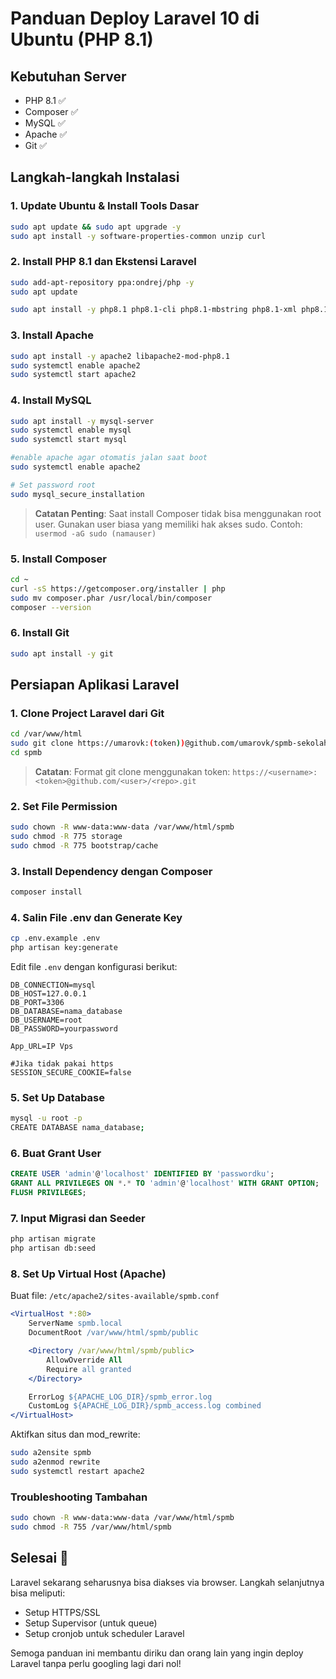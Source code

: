 # Panduan Deploy Laravel 10 di Ubuntu (PHP 8.1)

## Kebutuhan Server

- PHP 8.1 ✅
- Composer ✅
- MySQL ✅
- Apache ✅
- Git ✅

## Langkah-langkah Instalasi

### 1. Update Ubuntu & Install Tools Dasar

```bash
sudo apt update && sudo apt upgrade -y
sudo apt install -y software-properties-common unzip curl
```

### 2. Install PHP 8.1 dan Ekstensi Laravel

```bash
sudo add-apt-repository ppa:ondrej/php -y
sudo apt update

sudo apt install -y php8.1 php8.1-cli php8.1-mbstring php8.1-xml php8.1-bcmath php8.1-curl php8.1-mysql php8.1-zip php8.1-common php8.1-readline
```

### 3. Install Apache

```bash
sudo apt install -y apache2 libapache2-mod-php8.1
sudo systemctl enable apache2
sudo systemctl start apache2
```

### 4. Install MySQL

```bash
sudo apt install -y mysql-server
sudo systemctl enable mysql
sudo systemctl start mysql

#enable apache agar otomatis jalan saat boot
sudo systemctl enable apache2

# Set password root
sudo mysql_secure_installation
```

> **Catatan Penting**: Saat install Composer tidak bisa menggunakan root user. Gunakan user biasa yang memiliki hak akses sudo.
> Contoh: `usermod -aG sudo (namauser)`

### 5. Install Composer

```bash
cd ~
curl -sS https://getcomposer.org/installer | php
sudo mv composer.phar /usr/local/bin/composer
composer --version
```

### 6. Install Git

```bash
sudo apt install -y git
```

## Persiapan Aplikasi Laravel

### 1. Clone Project Laravel dari Git

```bash
cd /var/www/html
sudo git clone https://umarovk:(token))@github.com/umarovk/spmb-sekolah.git spmb
cd spmb
```

> **Catatan**: Format git clone menggunakan token:
> `https://<username>:<token>@github.com/<user>/<repo>.git`

### 2. Set File Permission

```bash
sudo chown -R www-data:www-data /var/www/html/spmb
sudo chmod -R 775 storage
sudo chmod -R 775 bootstrap/cache
```

### 3. Install Dependency dengan Composer

```bash
composer install
```

### 4. Salin File .env dan Generate Key

```bash
cp .env.example .env
php artisan key:generate
```

Edit file `.env` dengan konfigurasi berikut:

```env
DB_CONNECTION=mysql
DB_HOST=127.0.0.1
DB_PORT=3306
DB_DATABASE=nama_database
DB_USERNAME=root
DB_PASSWORD=yourpassword

App_URL=IP Vps

#Jika tidak pakai https
SESSION_SECURE_COOKIE=false
```

### 5. Set Up Database

```bash
mysql -u root -p
CREATE DATABASE nama_database;
```

### 6. Buat Grant User

```sql
CREATE USER 'admin'@'localhost' IDENTIFIED BY 'passwordku';
GRANT ALL PRIVILEGES ON *.* TO 'admin'@'localhost' WITH GRANT OPTION;
FLUSH PRIVILEGES;
```

### 7. Input Migrasi dan Seeder

```bash
php artisan migrate
php artisan db:seed
```

### 8. Set Up Virtual Host (Apache)

Buat file: `/etc/apache2/sites-available/spmb.conf`

```apache
<VirtualHost *:80>
    ServerName spmb.local
    DocumentRoot /var/www/html/spmb/public

    <Directory /var/www/html/spmb/public>
        AllowOverride All
        Require all granted
    </Directory>

    ErrorLog ${APACHE_LOG_DIR}/spmb_error.log
    CustomLog ${APACHE_LOG_DIR}/spmb_access.log combined
</VirtualHost>
```

Aktifkan situs dan mod_rewrite:

```bash
sudo a2ensite spmb
sudo a2enmod rewrite
sudo systemctl restart apache2
```

### Troubleshooting Tambahan

```bash
sudo chown -R www-data:www-data /var/www/html/spmb
sudo chmod -R 755 /var/www/html/spmb
```


## Selesai 🎉

Laravel sekarang seharusnya bisa diakses via browser. 
Langkah selanjutnya bisa meliputi:
- Setup HTTPS/SSL
- Setup Supervisor (untuk queue)
- Setup cronjob untuk scheduler Laravel

Semoga panduan ini membantu diriku dan orang lain yang ingin deploy Laravel tanpa perlu googling lagi dari nol!
